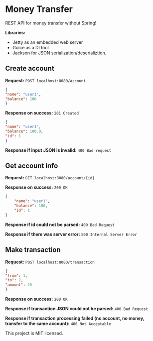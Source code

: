 # Money Transfer

REST API for money transfer without Spring!

**Libraries:**
* Jetty as an embedded web server
* Guice as a DI tool
* Jackson for JSON serialization/deserializtion.

## Create account
**Request:**
`POST localhost:8080/account`
```json
{
"name": "user1",
"balance": 100
}
```
**Response on success:** `201 Created`
```json
{
"name": "user1",
"balance": 100.0,
"id": 1
}
```
**Response if input JSON is invalid:** `400 Bad request`

## Get account info
**Request:** `GET localhost:8080/account/{id}`

**Response on success:** `200 OK`
```json
{
    "name": "user1",
    "balance": 100,
    "id": 1
}
```
**Response if id could not be parsed:** `400 Bad Request`

**Response if there was server error:** `500 Internal Server Error`

## Make transaction
**Request:**
`POST localhost:8080/transaction`
```json
{
"from": 1,
"to": 2,
"amount": 25
}
```
**Response on success:** `200 OK`

**Response if transaction JSON could not be parsed:** `400 Bad Request`

**Response if transaction processing failed (no account, no money, transfer to the same account):** `406 Not Acceptable`


This project is MIT licensed.
